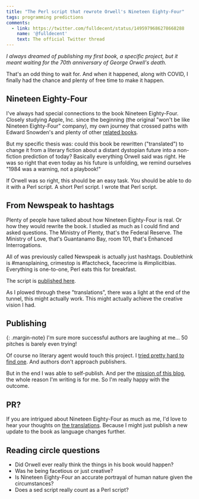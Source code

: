 ```yaml
---
title: "The Perl script that rewrote Orwell's Nineteen Eighty-Four"
tags: programming predictions
comments:
  - link: https://twitter.com/fulldecent/status/1495979686278668288
    name: '@fulldecent'
    text: The official Twitter thread
---
```


*I always dreamed of publishing my first book, a specific project, but it meant waiting for the 70th anniversary of George Orwell's death.*

That's an odd thing to wait for. And when it happened, along with COVID, I finally had the chance and plenty of free time to make it happen.

## Nineteen Eighty-Four

I've always had special connections to the book Nineteen Eighty-Four. Closely studying Apple, Inc. since the beginning (the original "won't be like Nineteen Eighty-Four" company), my own journey that crossed paths with Edward Snowden's and plenty of other [related books](https://phor.net/reading-list).

But my specific thesis was: could this book be rewritten ("translated") to change it from a literary fiction about a distant dystopian future into a non-fiction prediction of today? Basically everything Orwell said was right. He was so right that even today as his future is unfolding, we remind ourselves "1984 was a warning, not a playbook!"

If Orwell was so right, this should be an easy task. You should be able to do it with a Perl script. A short Perl script. I wrote that Perl script.

## From Newspeak to hashtags

Plenty of people have talked about how Nineteen Eighty-Four is real. Or how they would rewrite the book. I studied as much as I could find and asked questions. The Ministry of Plenty, that's the Federal Reserve. The Ministry of Love, that's Guantanamo Bay, room 101, that's Enhanced Interrogations.

All of was previously called Newspeak is actually just hashtags. Doublethink is #mansplaining, crimestop is #factcheck, facecrime is #implicitbias. Everything is one-to-one, Perl eats this for breakfast.

The script is [published here](https://github.com/fulldecent/Nineteen-Eighty-Five).

As I plowed through these "translations", there was a light at the end of the tunnel, this might actually work. This might actually achieve the creative vision I had.

## Publishing

{: .margin-note}
I'm sure more successful authors are laughing at me... 50 pitches is barely even trying! 

Of course no literary agent would touch this project. I [tried pretty hard to find one](https://github.com/fulldecent/Nineteen-Eighty-Five/blob/main/PROJECT.md#-pitch-to-literary-agent-xfail). And authors don't approach publishers.

But in the end I was able to self-publish. And per the [mission of this blog](/mission), the whole reason I'm writing is for me. So I'm really happy with the outcome.

## PR?

If you are intrigued about Nineteen Eighty-Four as much as me, I'd love to hear your thoughts on [the translations](https://github.com/fulldecent/Nineteen-Eighty-Five/blob/main/Manuscript/Translations.md#technology--products). Because I might just publish a new update to the book as language changes further.

## Reading circle questions

* Did Orwell ever really think the things in his book would happen?
* Was he being facetious or just creative?
* Is Nineteen Eighty-Four an accurate portrayal of human nature given the circumstances?
* Does a sed script really count as a Perl script?

